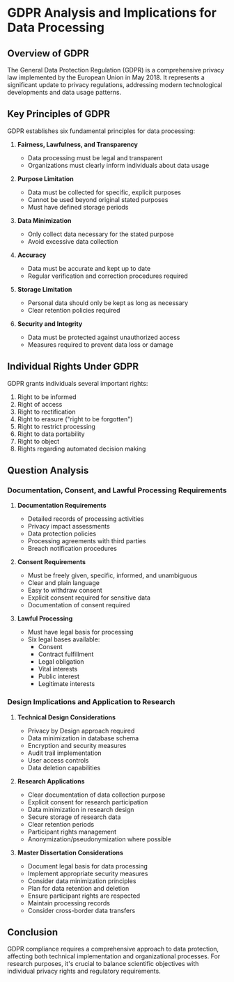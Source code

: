 # GDPR Analysis and Implications for Data Processing

## Overview of GDPR

The General Data Protection Regulation (GDPR) is a comprehensive privacy law implemented by the European Union in May 2018. It represents a significant update to privacy regulations, addressing modern technological developments and data usage patterns.

## Key Principles of GDPR

GDPR establishes six fundamental principles for data processing:

1. **Fairness, Lawfulness, and Transparency**

   - Data processing must be legal and transparent
   - Organizations must clearly inform individuals about data usage

2. **Purpose Limitation**

   - Data must be collected for specific, explicit purposes
   - Cannot be used beyond original stated purposes
   - Must have defined storage periods

3. **Data Minimization**

   - Only collect data necessary for the stated purpose
   - Avoid excessive data collection

4. **Accuracy**

   - Data must be accurate and kept up to date
   - Regular verification and correction procedures required

5. **Storage Limitation**

   - Personal data should only be kept as long as necessary
   - Clear retention policies required

6. **Security and Integrity**
   - Data must be protected against unauthorized access
   - Measures required to prevent data loss or damage

## Individual Rights Under GDPR

GDPR grants individuals several important rights:

1. Right to be informed
2. Right of access
3. Right to rectification
4. Right to erasure ("right to be forgotten")
5. Right to restrict processing
6. Right to data portability
7. Right to object
8. Rights regarding automated decision making

## Question Analysis

### Documentation, Consent, and Lawful Processing Requirements

1. **Documentation Requirements**

   - Detailed records of processing activities
   - Privacy impact assessments
   - Data protection policies
   - Processing agreements with third parties
   - Breach notification procedures

2. **Consent Requirements**

   - Must be freely given, specific, informed, and unambiguous
   - Clear and plain language
   - Easy to withdraw consent
   - Explicit consent required for sensitive data
   - Documentation of consent required

3. **Lawful Processing**
   - Must have legal basis for processing
   - Six legal bases available:
     - Consent
     - Contract fulfillment
     - Legal obligation
     - Vital interests
     - Public interest
     - Legitimate interests

### Design Implications and Application to Research

1. **Technical Design Considerations**

   - Privacy by Design approach required
   - Data minimization in database schema
   - Encryption and security measures
   - Audit trail implementation
   - User access controls
   - Data deletion capabilities

2. **Research Applications**

   - Clear documentation of data collection purpose
   - Explicit consent for research participation
   - Data minimization in research design
   - Secure storage of research data
   - Clear retention periods
   - Participant rights management
   - Anonymization/pseudonymization where possible

3. **Master Dissertation Considerations**
   - Document legal basis for data processing
   - Implement appropriate security measures
   - Consider data minimization principles
   - Plan for data retention and deletion
   - Ensure participant rights are respected
   - Maintain processing records
   - Consider cross-border data transfers

## Conclusion

GDPR compliance requires a comprehensive approach to data protection, affecting both technical implementation and organizational processes. For research purposes, it's crucial to balance scientific objectives with individual privacy rights and regulatory requirements.
